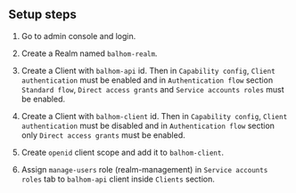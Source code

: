## Setup steps

1. Go to admin console and login.

2. Create a Realm named `balhom-realm`.

3. Create a Client with `balhom-api` id. Then in `Capability config`, `Client authentication` must be enabled and in `Authentication flow` section `Standard flow`, `Direct access grants` and `Service accounts roles` must be enabled.

4. Create a Client with `balhom-client` id. Then in `Capability config`, `Client authentication` must be disabled and in `Authentication flow` section only `Direct access grants` must be enabled.

5. Create `openid` client scope and add it to `balhom-client`.

6. Assign `manage-users` role (realm-management) in `Service accounts roles` tab to `balhom-api` client inside `Clients` section.